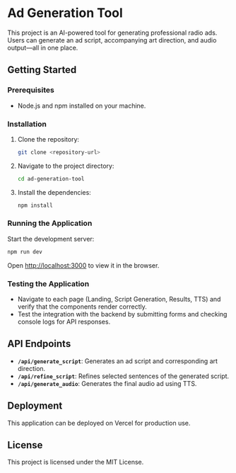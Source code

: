 # Ad Generation Tool

This project is an AI-powered tool for generating professional radio ads. Users can generate an ad script, accompanying art direction, and audio output—all in one place.

## Getting Started

### Prerequisites

- Node.js and npm installed on your machine.

### Installation

1. Clone the repository:
   ```bash
   git clone <repository-url>
   ```

2. Navigate to the project directory:
   ```bash
   cd ad-generation-tool
   ```

3. Install the dependencies:
   ```bash
   npm install
   ```

### Running the Application

Start the development server:
```bash
npm run dev
```

Open [http://localhost:3000](http://localhost:3000) to view it in the browser.

### Testing the Application

- Navigate to each page (Landing, Script Generation, Results, TTS) and verify that the components render correctly.
- Test the integration with the backend by submitting forms and checking console logs for API responses.

## API Endpoints

- **`/api/generate_script`**: Generates an ad script and corresponding art direction.
- **`/api/refine_script`**: Refines selected sentences of the generated script.
- **`/api/generate_audio`**: Generates the final audio ad using TTS.

## Deployment

This application can be deployed on Vercel for production use.

## License

This project is licensed under the MIT License.
